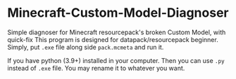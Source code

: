 # Minecraft-Custom-Model-Diagnoser
Simple diagnoser for Minecraft resourcepack's broken Custom Model, with quick-fix
This program is designed for datapack/resourcepack beginner.
Simply, put `.exe` file along side `pack.mcmeta` and run it.

If you have python (3.9+) installed in your computer. Then you can use `.py` instead of `.exe` file. You may rename it to whatever you want.
